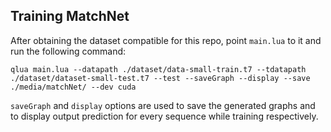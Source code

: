 ## Training MatchNet

After obtaining the dataset compatible for this repo, point `main.lua` to it and run the following command:

```
qlua main.lua --datapath ./dataset/data-small-train.t7 --tdatapath ./dataset/dataset-small-test.t7 --test --saveGraph --display --save ./media/matchNet/ --dev cuda
```

`saveGraph` and `display` options are used to save the generated graphs and to display output prediction for every sequence while training respectively.
